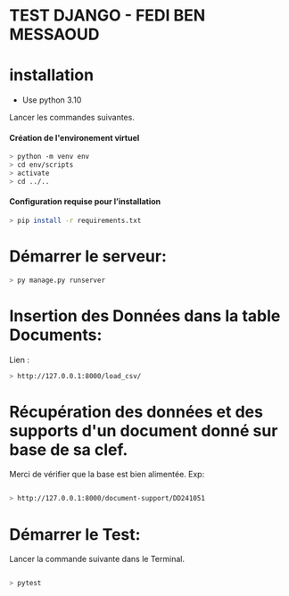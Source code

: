 # TEST DJANGO - FEDI BEN MESSAOUD

# installation 
- Use python 3.10

Lancer les commandes suivantes.

#### Création de l'environement virtuel
```bash
> python -m venv env
> cd env/scripts
> activate
> cd ../..
```
#### Configuration requise pour l’installation
```bash
> pip install -r requirements.txt
```

# Démarrer le serveur: 

```bash
> py manage.py runserver
```
# Insertion des Données dans la table Documents:
Lien :
```bash
> http://127.0.0.1:8000/load_csv/
```
# Récupération des données et des supports d'un document donné sur base de sa clef. 

Merci de vérifier que la base est bien alimentée.
Exp:
```bash

> http://127.0.0.1:8000/document-support/DD241051
```

# Démarrer le Test:
Lancer la commande suivante dans le Terminal.
```bash

> pytest
```
